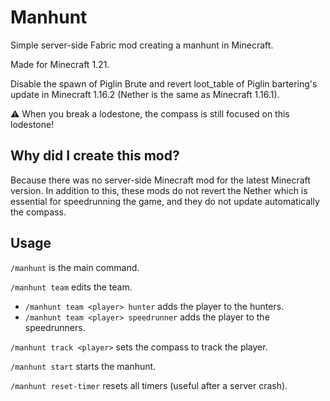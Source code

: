 # Manhunt

Simple server-side Fabric mod creating a manhunt in Minecraft.

Made for Minecraft 1.21.

Disable the spawn of Piglin Brute and revert loot_table of Piglin bartering's update in Minecraft 1.16.2 (Nether is the
same as Minecraft 1.16.1).

:warning: When you break a lodestone, the compass is still focused on this lodestone!

## Why did I create this mod?

Because there was no server-side Minecraft mod for the latest Minecraft version.
In addition to this, these mods do not revert the Nether which is essential for speedrunning the game, and they do not 
update automatically the compass.

## Usage

`/manhunt` is the main command.

`/manhunt team` edits the team.
- `/manhunt team <player> hunter` adds the player to the hunters.
- `/manhunt team <player> speedrunner` adds the player to the speedrunners.

`/manhunt track <player>` sets the compass to track the player.

`/manhunt start` starts the manhunt.

`/manhunt reset-timer` resets all timers (useful after a server crash).
